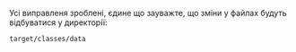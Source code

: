 Усі виправленя зроблені, єдине що зауважте, що зміни у файлах будуть відбуватися у директорії:

`target/classes/data`
